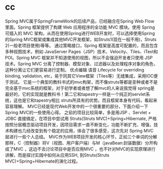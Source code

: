 # cc
Spring MVC属于SpringFrameWork的后续产品，已经融合在Spring Web Flow里面。Spring 框架提供了构建 Web 应用程序的全功能 MVC 模块。使用 Spring 可插入的 MVC 架构，从而在使用Spring进行WEB开发时，可以选择使用Spring的Spring MVC框架或集成其他MVC开发框架，如Struts1(现在一般不用)，Struts 2(一般老项目使用)等等。
通过策略接口，Spring 框架是高度可配置的，而且包含多种视图技术，例如 JavaServer Pages（JSP）技术、Velocity、Tiles、iText和POI。Spring MVC 框架并不知道使用的视图，所以不会强迫开发者只使用 JSP 技术。Spring MVC 分离了控制器、模型对象、过滤器以及处理程序对象的角色，这种分离让它们更容易进行定制。
优点编辑 语音
Lifecycle for overriding binding, validation, etc，易于同其它View框架（Tiles等）无缝集成，采用IOC便于测试。
它是一个典型的教科书式的mvc构架，而不像struts等都是变种或者不是完全基于mvc系统的框架，对于初学者或者想了解mvc的人来说我觉得 spring是最好的，它的实现就是教科书！第二它和tapestry一样是一个纯正的servlet系统，这也是它和tapestry相比 struts所具有的优势。而且框架本身有代码，看起来容易理解。
MVC已经是现代Web开发中的一个很重要的部分，下面介绍一下Spring MVC的一些使用心得。
之前的项目比较简单，多是用JSP 、Servlet + JDBC 直接搞定，在项目中尝试用 Struts(Struts MVC)+Spring+Hibernate, 严格按照分层概念驱动项目开发，因项目需求一直不断变化，功能不断扩充、增强，技术构建也几经改变到有个稳定的应用，体会了很多感受，这次先对 Spring MVC 层进行一些个人总结。
MVC作为WEB项目开发的核心环节，正如三个单词的分解那样，C（控制器）将V（视图、用户客户端）与M（javaBean:封装数据）分开构成了MVC ，这边不去讨论项目中是否应用MVC ，也不针对MVC的实现原理进行讲解，而是探讨实践中如何从应用SSH, 到Struts(Struts MVC)+Spring+Hibernate的演化过程。
